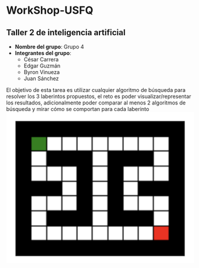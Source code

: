 # WorkShop-USFQ
## Taller 2 de inteligencia artificial

- **Nombre del grupo**: Grupo 4
- **Integrantes del grupo**:
  * César Carrera     
  * Edgar Guzmán
  * Byron Vinueza 
  * Juan Sánchez

El objetivo de esta tarea es utilizar cualquier algoritmo de búsqueda para resolver los 3 laberintos propuestos, 
el reto es poder visualizar/representar los resultados, adicionalmente poder comparar al menos 2 algoritmos de búsqueda 
y mirar cómo se comportan para cada laberinto
![Maze1](/Taller2/images/maze1.jpg) 
